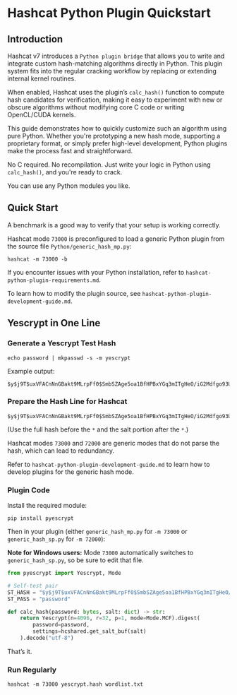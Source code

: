 # Hashcat Python Plugin Quickstart

## Introduction

Hashcat v7 introduces a `Python plugin bridge` that allows you to write and integrate custom hash-matching algorithms directly in Python. This plugin system fits into the regular cracking workflow by replacing or extending internal kernel routines.

When enabled, Hashcat uses the plugin’s `calc_hash()` function to compute hash candidates for verification, making it easy to experiment with new or obscure algorithms without modifying core C code or writing OpenCL/CUDA kernels.

This guide demonstrates how to quickly customize such an algorithm using pure Python. Whether you're prototyping a new hash mode, supporting a proprietary format, or simply prefer high-level development, Python plugins make the process fast and straightforward.

No C required. No recompilation. Just write your logic in Python using `calc_hash()`, and you're ready to crack.

You can use any Python modules you like.

## Quick Start

A benchmark is a good way to verify that your setup is working correctly.

Hashcat mode `73000` is preconfigured to load a generic Python plugin from the source file `Python/generic_hash_mp.py`:

```
hashcat -m 73000 -b
```

If you encounter issues with your Python installation, refer to `hashcat-python-plugin-requirements.md`.

To learn how to modify the plugin source, see `hashcat-python-plugin-development-guide.md`.

## Yescrypt in One Line

### Generate a Yescrypt Test Hash

```
echo password | mkpasswd -s -m yescrypt
```

Example output:

```
$y$j9T$uxVFACnNnGBakt9MLrpFf0$SmbSZAge5oa1BfHPBxYGq3mITgHeO/iG2Mdfgo93UN0
```

### Prepare the Hash Line for Hashcat

```
$y$j9T$uxVFACnNnGBakt9MLrpFf0$SmbSZAge5oa1BfHPBxYGq3mITgHeO/iG2Mdfgo93UN0*$y$j9T$uxVFACnNnGBakt9MLrpFf0$
```

(Use the full hash before the `*` and the salt portion after the `*`.)

Hashcat modes `73000` and `72000` are generic modes that do not parse the hash, which can lead to redundancy.

Refer to `hashcat-python-plugin-development-guide.md` to learn how to develop plugins for the generic hash mode.

### Plugin Code

Install the required module:

```
pip install pyescrypt
```

Then in your plugin (either `generic_hash_mp.py` for `-m 73000` or `generic_hash_sp.py` for `-m 72000`):

**Note for Windows users:** Mode `73000` automatically switches to `generic_hash_sp.py`, so be sure to edit that file.

```python
from pyescrypt import Yescrypt, Mode

# Self-test pair
ST_HASH = "$y$j9T$uxVFACnNnGBakt9MLrpFf0$SmbSZAge5oa1BfHPBxYGq3mITgHeO/iG2Mdfgo93UN0*$y$j9T$uxVFACnNnGBakt9MLrpFf0$"
ST_PASS = "password"

def calc_hash(password: bytes, salt: dict) -> str:
    return Yescrypt(n=4096, r=32, p=1, mode=Mode.MCF).digest(
        password=password,
        settings=hcshared.get_salt_buf(salt)
    ).decode("utf-8")
```

That’s it.

### Run Regularly

```
hashcat -m 73000 yescrypt.hash wordlist.txt
```
